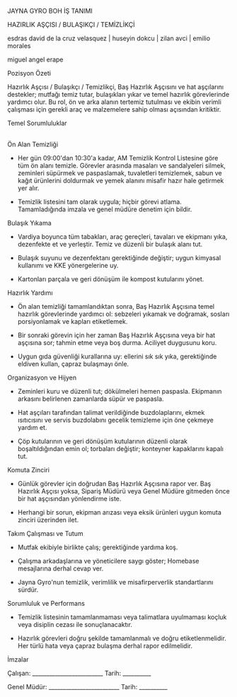 JAYNA GYRO BOH İŞ TANIMI

HAZIRLIK AŞÇISI / BULAŞIKÇI / TEMİZLİKÇİ

esdras david de la cruz velasquez \| huseyin dokcu \| zilan avci \|
emilio morales

miguel angel erape

Pozisyon Özeti

Hazırlık Aşçısı / Bulaşıkçı / Temizlikçi, Baş Hazırlık Aşçısını ve hat
aşçılarını destekler; mutfağı temiz tutar, bulaşıkları yıkar ve temel
hazırlık görevlerinde yardımcı olur. Bu rol, ön ve arka alanın tertemiz
tutulması ve ekibin verimli çalışması için gerekli araç ve malzemelere
sahip olması açısından kritiktir.

Temel Sorumluluklar

\
Ön Alan Temizliği

-   Her gün 09:00'dan 10:30'a kadar, AM Temizlik Kontrol Listesine göre
    tüm ön alanı temizle. Görevler arasında masaları ve sandalyeleri
    silmek, zeminleri süpürmek ve paspaslamak, tuvaletleri temizlemek,
    sabun ve kağıt ürünlerini doldurmak ve yemek alanını misafir hazır
    hale getirmek yer alır.

-   Temizlik listesini tam olarak uygula; hiçbir görevi atlama.
    Tamamladığında imzala ve genel müdüre denetim için bildir.

Bulaşık Yıkama

-   Vardiya boyunca tüm tabakları, araç gereçleri, tavaları ve ekipmanı
    yıka, dezenfekte et ve yerleştir. Temiz ve düzenli bir bulaşık alanı
    tut.

-   Bulaşık suyunu ve dezenfektanı gerektiğinde değiştir; uygun kimyasal
    kullanımı ve KKE yönergelerine uy.

-   Kartonları parçala ve geri dönüşüm ile kompost kutularını yönet.

Hazırlık Yardımı

-   Ön alan temizliği tamamlandıktan sonra, Baş Hazırlık Aşçısına temel
    hazırlık görevlerinde yardımcı ol: sebzeleri yıkamak ve doğramak,
    sosları porsiyonlamak ve kapları etiketlemek.

-   Bir sonraki görevin için her zaman Baş Hazırlık Aşçısına veya bir
    hat aşçısına sor; tahmin etme veya boş durma. Aciliyet duygusunu
    koru.

-   Uygun gıda güvenliği kurallarına uy: ellerini sık sık yıka,
    gerektiğinde eldiven kullan, çapraz bulaşmayı önle.

Organizasyon ve Hijyen

-   Zeminleri kuru ve düzenli tut; dökülmeleri hemen paspasla. Ekipmanın
    arkasını belirlenen zamanlarda süpür ve paspasla.

-   Hat aşçıları tarafından talimat verildiğinde buzdolaplarını, ekmek
    ısıtıcısını ve servis buzdolabını gecelik temizleme için öne çekmeye
    yardım et.

-   Çöp kutularının ve geri dönüşüm kutularının düzenli olarak
    boşaltıldığından emin ol; torbaları değiştir; konteyner kapaklarını
    kapalı tut.

Komuta Zinciri

-   Günlük görevler için doğrudan Baş Hazırlık Aşçısına rapor ver. Baş
    Hazırlık Aşçısı yoksa, Sipariş Müdürü veya Genel Müdüre gitmeden
    önce bir hat aşçısından yönlendirme iste.

-   Herhangi bir sorun, ekipman arızası veya eksik ürünleri uygun komuta
    zinciri üzerinden ilet.

Takım Çalışması ve Tutum

-   Mutfak ekibiyle birlikte çalış; gerektiğinde yardıma koş.

-   Çalışma arkadaşlarına ve yöneticilere saygı göster; Homebase
    mesajlarına derhal cevap ver.

-   Jayna Gyro'nun temizlik, verimlilik ve misafirperverlik
    standartlarını sürdür.

Sorumluluk ve Performans

-   Temizlik listesinin tamamlanmaması veya talimatlara uyulmaması
    koçluk veya disiplin cezası ile sonuçlanacaktır.

-   Hazırlık görevleri doğru şekilde tamamlanmalı ve doğru
    etiketlenmelidir. Her türlü hata veya çapraz bulaşma derhal rapor
    edilmelidir.

İmzalar

Çalışan: \_\_\_\_\_\_\_\_\_\_\_\_\_\_\_\_\_\_\_\_\_\_\_\_\_ Tarih:
\_\_\_\_\_\_\_\_\_\_

Genel Müdür: \_\_\_\_\_\_\_\_\_\_\_\_\_\_\_\_\_\_\_\_\_\_\_\_\_ Tarih:
\_\_\_\_\_\_\_\_\_\_
